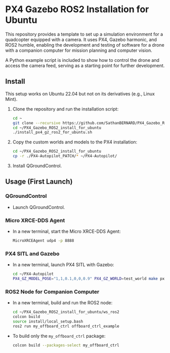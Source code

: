 # PX4 Gazebo ROS2 Installation for Ubuntu

This repository provides a template to set up a simulation environment for a quadcopter equipped with a camera. It uses PX4, Gazebo harmonic, and ROS2 humble, enabling the development and testing of software for a drone with a companion computer for mission planning and computer vision. 

A Python example script is included to show how to control the drone and access the camera feed, serving as a starting point for further development.

## Install

This setup works on Ubuntu 22.04 but not on its derivatives (e.g., Linux Mint).

1. Clone the repository and run the installation script:
   ```sh
   cd ~
   git clone --recursive https://github.com/SathanBERNARD/PX4_Gazebo_ROS2_install_for_ubuntu.git
   cd ~/PX4_Gazebo_ROS2_install_for_ubuntu
   ./install_px4_gz_ros2_for_ubuntu.sh
   ```

2. Copy the custom worlds and models to the PX4 installation:
   ```sh
   cd ~/PX4_Gazebo_ROS2_install_for_ubuntu
   cp -r ./PX4-Autopilot_PATCH/* ~/PX4-Autopilot/
   ```

3. Install QGroundControl.

## Usage (First Launch)

### QGroundControl

- Launch QGroundControl.

### Micro XRCE-DDS Agent

- In a new terminal, start the Micro XRCE-DDS Agent:
  ```sh
  MicroXRCEAgent udp4 -p 8888
  ```

### PX4 SITL and Gazebo

- In a new terminal, launch PX4 SITL with Gazebo:
  ```sh
  cd ~/PX4-Autopilot
  PX4_GZ_MODEL_POSE="1,1,0.1,0,0,0.9" PX4_GZ_WORLD=test_world make px4_sitl gz_x500_mono_cam
  ```

### ROS2 Node for Companion Computer

- In a new terminal, build and run the ROS2 node:
  ```sh
  cd ~/PX4_Gazebo_ROS2_install_for_ubuntu/ws_ros2
  colcon build
  source install/local_setup.bash
  ros2 run my_offboard_ctrl offboard_ctrl_example
  ```

- To build only the `my_offboard_ctrl` package:
  ```sh
  colcon build --packages-select my_offboard_ctrl
  ```
